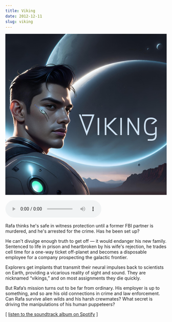 ```yaml
---
title: Viking
date: 2012-12-11
slug: viking
---
```


<img src="assets/viking-album-cover.jpg" />

<audio controls><source src="assets/rafas-theme.mp3" type="audio/mpeg"></audio>

Rafa thinks he's safe in witness protection until a former FBI partner is murdered, and he's arrested for the crime. Has he been set up?

He can't divulge enough truth to get off &mdash; it would endanger his new family. Sentenced to life in prison and heartbroken by his wife's rejection, he trades cell time for a one-way ticket off-planet and becomes a disposable employee for a company prospecting the galactic frontier.

Explorers get implants that transmit their neural impulses back to scientists on Earth, providing a vicarious reality of sight and sound. They are nicknamed “vikings,” and on most assignments they die quickly.

But Rafa’s mission turns out to be far from ordinary. His employer is up to something, and so are his old connections in crime and law enforcement. Can Rafa survive alien wilds and his harsh crewmates? What secret is driving the manipulations of his human puppeteers?

\[ [listen to the soundtrack album on Spotify](https://open.spotify.com/album/5FJ4esOeqmQndx6NnVBjCE?si=9lWDBW_AQHWk6eWN84gSFg) \]
